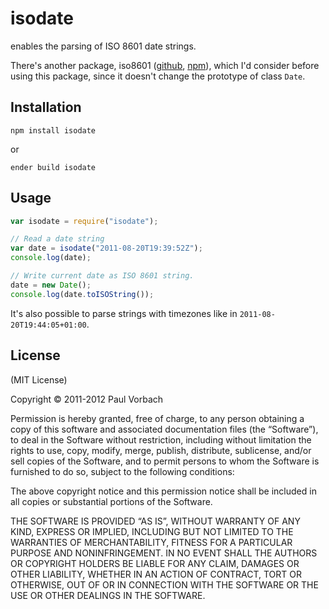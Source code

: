 isodate
=======

enables the parsing of ISO 8601 date strings.

There's another package, iso8601
([github](//github.com/calmh/node-iso8601),
[npm](https://npmjs.org/package/iso8601)), which I'd consider before using this
package, since it doesn't change the prototype of class `Date`.

Installation
------------

    npm install isodate

or

    ender build isodate

Usage
-----

~~~ javascript
var isodate = require("isodate");

// Read a date string
var date = isodate("2011-08-20T19:39:52Z");
console.log(date);

// Write current date as ISO 8601 string.
date = new Date();
console.log(date.toISOString());
~~~

It's also possible to parse strings with timezones like in
`2011-08-20T19:44:05+01:00`.

License
-------

(MIT License)

Copyright © 2011-2012 Paul Vorbach

Permission is hereby granted, free of charge, to any person obtaining a copy of
this software and associated documentation files (the “Software”), to deal in
the Software without restriction, including without limitation the rights to
use, copy, modify, merge, publish, distribute, sublicense, and/or sell copies of
the Software, and to permit persons to whom the Software is furnished to do so,
subject to the following conditions:

The above copyright notice and this permission notice shall be included in all
copies or substantial portions of the Software.

THE SOFTWARE IS PROVIDED “AS IS”, WITHOUT WARRANTY OF ANY KIND, EXPRESS OR
IMPLIED, INCLUDING BUT NOT LIMITED TO THE WARRANTIES OF MERCHANTABILITY, FITNESS
FOR A PARTICULAR PURPOSE AND NONINFRINGEMENT. IN NO EVENT SHALL THE AUTHORS OR
COPYRIGHT HOLDERS BE LIABLE FOR ANY CLAIM, DAMAGES OR OTHER LIABILITY, WHETHER
IN AN ACTION OF CONTRACT, TORT OR OTHERWISE, OUT OF OR IN CONNECTION WITH THE
SOFTWARE OR THE USE OR OTHER DEALINGS IN THE SOFTWARE.
